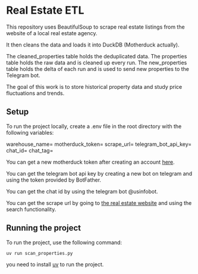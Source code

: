 # Real Estate ETL

This repository uses BeautifulSoup to scrape real estate listings from the website of a local real estate agency.

It then cleans the data and loads it into DuckDB (Motherduck actually).

The cleaned_properties table holds the deduplicated data. 
The properties table holds the raw data and is cleaned up every run.
The new_properties table holds the delta of each run and is used to send new properties to the Telegram bot.

The goal of this work is to store historical property data and study price fluctuations and trends.

## Setup

To run the project locally, create a .env file in the root directory with the following variables:

warehouse_name=
motherduck_token=
scrape_url=
telegram_bot_api_key=
chat_id=
chat_tag=

You can get a new motherduck token after creating an account [here](https://motherduck.com/).

You can get the telegram bot api key by creating a new bot on telegram and using the token provided by BotFather.

You can get the chat id by using the telegram bot @usinfobot.

You can get the scrape url by going to [the real estate website](https://www.immobiliare.it/) and using the search functionality.

## Running the project

To run the project, use the following command:

```bash
uv run scan_properties.py
```

you need to install [uv](https://docs.astral.sh/uv/) to run the project.

